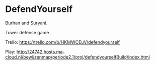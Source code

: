 # DefendYourself
Burhan and Suryani.

Tower defense game

Trello: https://trello.com/b/HKMWCEuV/defendyourself

Play: http://24742.hosts.ma-cloud.nl/bewijzenmap/periode2.1/proj/defendyourselfBuild/index.html
